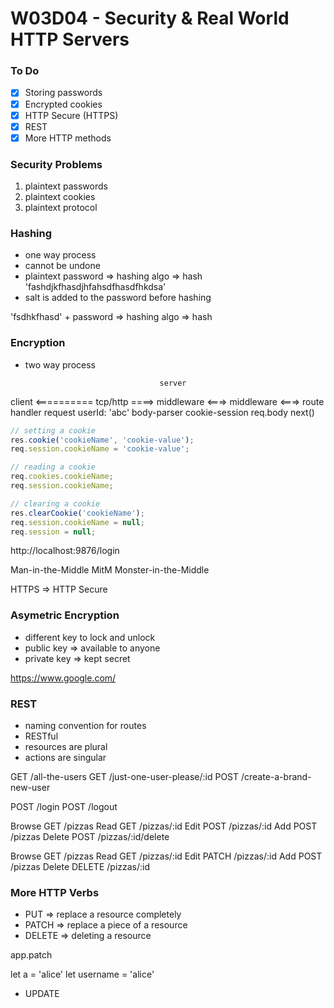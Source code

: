 # W03D04 - Security & Real World HTTP Servers

### To Do
- [x] Storing passwords
- [x] Encrypted cookies
- [x] HTTP Secure (HTTPS)
- [x] REST
- [x] More HTTP methods

### Security Problems
1. plaintext passwords
2. plaintext cookies
3. plaintext protocol

### Hashing
* one way process
* cannot be undone
* plaintext password => hashing algo => hash 'fashdjkfhasdjhfahsdfhasdfhkdsa'
* salt is added to the password before hashing

'fsdhkfhasd' + password => hashing algo => hash

### Encryption
* two way process

                                    server
client <========== tcp/http ====> middleware <===> middleware <===> route handler
                                                                      request
                                                                      userId: 'abc'
                                  body-parser       cookie-session
                                  req.body
                                  next()

```js
// setting a cookie
res.cookie('cookieName', 'cookie-value');
req.session.cookieName = 'cookie-value';

// reading a cookie
req.cookies.cookieName;
req.session.cookieName;

// clearing a cookie
res.clearCookie('cookieName');
req.session.cookieName = null;
req.session = null;
```

http://localhost:9876/login

Man-in-the-Middle MitM
Monster-in-the-Middle 

HTTPS => HTTP Secure

### Asymetric Encryption
* different key to lock and unlock
* public key => available to anyone
* private key => kept secret

https://www.google.com/


### REST
* naming convention for routes
* RESTful
* resources are plural
* actions are singular

GET /all-the-users
GET /just-one-user-please/:id
POST /create-a-brand-new-user

POST /login
POST /logout

Browse  GET   /pizzas
Read    GET   /pizzas/:id
Edit    POST  /pizzas/:id
Add     POST  /pizzas
Delete  POST  /pizzas/:id/delete

Browse  GET     /pizzas
Read    GET     /pizzas/:id
Edit    PATCH   /pizzas/:id
Add     POST    /pizzas
Delete  DELETE  /pizzas/:id

### More HTTP Verbs
* PUT => replace a resource completely
* PATCH => replace a piece of a resource
* DELETE => deleting a resource

app.patch

let a = 'alice'
let username = 'alice'

* UPDATE












